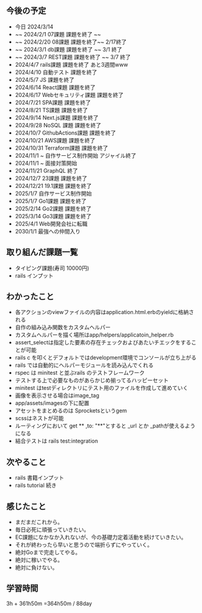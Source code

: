 ## 今後の予定
- 今日 2024/3/14
- ~~ 2024/2/1 07課題 課題を終了 ~~
- ~~ 2024/2/20 08課題 課題を終了~~ 2/17終了
- ~~ 2024/3/1 db課題 課題を終了 ~~ 3/1 終了
- ~~ 2024/3/7 REST課題 課題を終了 ~~ 3/7 終了
- 2024/4/7 rails課題 課題を終了 あと3週間www
- 2024/4/10 自動テスト 課題を終了
- 2024/5/7 JS 課題を終了
- 2024/6/14 React課題 課題を終了
- 2024/6/17 Webセキュリティ課題 課題を終了
- 2024/7/21 SPA課題 課題を終了
- 2024/8/21 TS課題 課題を終了
- 2024/9/14 Next.js課題 課題を終了
- 2024/9/28 NoSQL 課題 課題を終了
- 2024/10/7 GithubActions課題 課題を終了
- 2024/10/21 AWS課題 課題を終了
- 2024/10/31 Terraform課題 課題を終了
- 2024/11/1 ~ 自作サービス制作開始 アジャイル終了
- 2024/11/1 ~ 面接対策開始
- 2024/11/21 GraphQL 終了
- 2024/12/7 23課題 課題を終了
- 2024/12/21 19.1課題 課題を終了
- 2025/1/7 自作サービス制作開始
- 2025/1/7 Go1課題 課題を終了
- 2025/2/14 Go2課題 課題を終了
- 2025/3/14 Go3課題 課題を終了
- 2025/4/1 Web開発会社に転職
- 2030/1/1 最強への仲間入り

## 取り組んだ課題一覧
- タイピング課題(寿司 10000円)
- rails インプット
## わかったこと
- 各アクションのviewファイルの内容はapplication.html.erbのyieldに格納される
- 自作の組み込み関数をカスタムヘルパー
- カスタムヘルパーを描く場所はapp/helpers/applicatoin_helper.rb
- assert_selectは指定した要素の存在チェックおよびあたいチエックをすることが可能
- rails c を叩くとデフォルトではdevelopment環境でコンソールが立ち上がる
- rails では自動的にヘルパーモジュールを読み込んでくれる
- rspec は minitest と並ぶrails のテストフレームワーク 
- テストする上で必要なものがあらかじめ揃ってるハッピーセット
- minitest はtestディレクトリにテスト用のファイルを作成して進めていく
- 画像を表示させる場合はimage_tag
- app/assets/imagesの下に配置
- アセットをまとめるのは Sprocketsというgem
- scssはネストが可能
- ルーティングにおいて get ** ,to: "**"とすると _url とか _pathが使えるようになる
- 結合テストは rails test:integration
## 次やること
- rails 書籍インプット
- rails tutorial 続き
## 感じたこと
- まだまだこれから。
- 毎日必死に頑張っていきたい。
- EC課題になかなか入れないが、今の基礎力定着活動を続けていきたい。
- それが終わったら早いと思うので端折らずにやっていく。
- 絶対Goまで完走してやる。
- 絶対に稼いでやる。
- 絶対に負けない。
## 学習時間
3h + 361h50m 
=364h50m  / 88day
